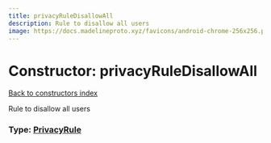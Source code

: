 ```yaml
---
title: privacyRuleDisallowAll
description: Rule to disallow all users
image: https://docs.madelineproto.xyz/favicons/android-chrome-256x256.png
---
```

# Constructor: privacyRuleDisallowAll  
[Back to constructors index](index.md)



Rule to disallow all users




### Type: [PrivacyRule](../types/PrivacyRule.md)


